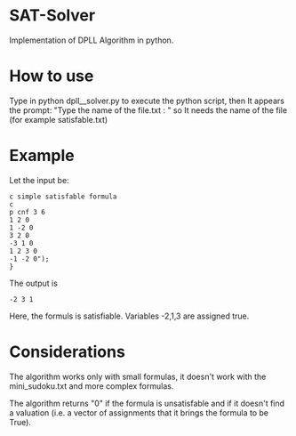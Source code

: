 # SAT-Solver
Implementation of DPLL Algorithm in python.


# How to use
Type in python dpll__solver.py to execute the python script,
then It appears the prompt: "Type the name of the file.txt : " so It needs the name of the file (for example satisfable.txt)

# Example
Let the input be:

```
c simple satisfable formula
c  
p cnf 3 6
1 2 0
1 -2 0
3 2 0
-3 1 0
1 2 3 0
-1 -2 0");
}
```

The output is

```
-2 3 1
```
Here, the formuls is satisfiable. Variables -2,1,3 are assigned true.

# Considerations
The algorithm works only with small formulas, it doesn't work with the mini_sudoku.txt and more complex formulas.

The algorithm returns "0" if the formula is unsatisfable and if it doesn't find a valuation (i.e. a vector of assignments that it brings the formula to be True).




